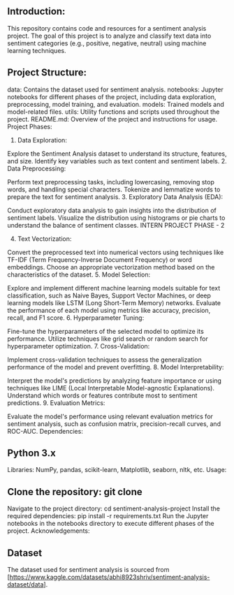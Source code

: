 

## Introduction:
This repository contains code and resources for a sentiment analysis project. The goal of this project is to analyze and classify text data into sentiment categories (e.g., positive, negative, neutral) using machine learning techniques. 

## Project Structure:

data: Contains the dataset used for sentiment analysis.
notebooks: Jupyter notebooks for different phases of the project, including data exploration, preprocessing, model training, and evaluation.
models: Trained models and model-related files.
utils: Utility functions and scripts used throughout the project.
README.md: Overview of the project and instructions for usage.
Project Phases:

1. Data Exploration:

Explore the Sentiment Analysis dataset to understand its structure, features, and size.
Identify key variables such as text content and sentiment labels.
2. Data Preprocessing:

Perform text preprocessing tasks, including lowercasing, removing stop words, and handling special characters.
Tokenize and lemmatize words to prepare the text for sentiment analysis.
3. Exploratory Data Analysis (EDA):

Conduct exploratory data analysis to gain insights into the distribution of sentiment labels.
Visualize the distribution using histograms or pie charts to understand the balance of sentiment classes.
INTERN PROJECT PHASE - 2

4. Text Vectorization:

Convert the preprocessed text into numerical vectors using techniques like TF-IDF (Term Frequency-Inverse Document Frequency) or word embeddings.
Choose an appropriate vectorization method based on the characteristics of the dataset.
5. Model Selection:

Explore and implement different machine learning models suitable for text classification, such as Naive Bayes, Support Vector Machines, or deep learning models like LSTM (Long Short-Term Memory) networks.
Evaluate the performance of each model using metrics like accuracy, precision, recall, and F1 score.
6. Hyperparameter Tuning:

Fine-tune the hyperparameters of the selected model to optimize its performance.
Utilize techniques like grid search or random search for hyperparameter optimization.
7. Cross-Validation:

Implement cross-validation techniques to assess the generalization performance of the model and prevent overfitting.
8. Model Interpretability:

Interpret the model's predictions by analyzing feature importance or using techniques like LIME (Local Interpretable Model-agnostic Explanations).
Understand which words or features contribute most to sentiment predictions.
9. Evaluation Metrics:

Evaluate the model's performance using relevant evaluation metrics for sentiment analysis, such as confusion matrix, precision-recall curves, and ROC-AUC.
Dependencies:

## Python 3.x
Libraries: NumPy, pandas, scikit-learn, Matplotlib, seaborn, nltk, etc.
Usage:

## Clone the repository: git clone <repository-url>
Navigate to the project directory: cd sentiment-analysis-project
Install the required dependencies: pip install -r requirements.txt
Run the Jupyter notebooks in the notebooks directory to execute different phases of the project.
Acknowledgements:

## Dataset
The dataset used for sentiment analysis is sourced from [https://www.kaggle.com/datasets/abhi8923shriv/sentiment-analysis-dataset/data].


